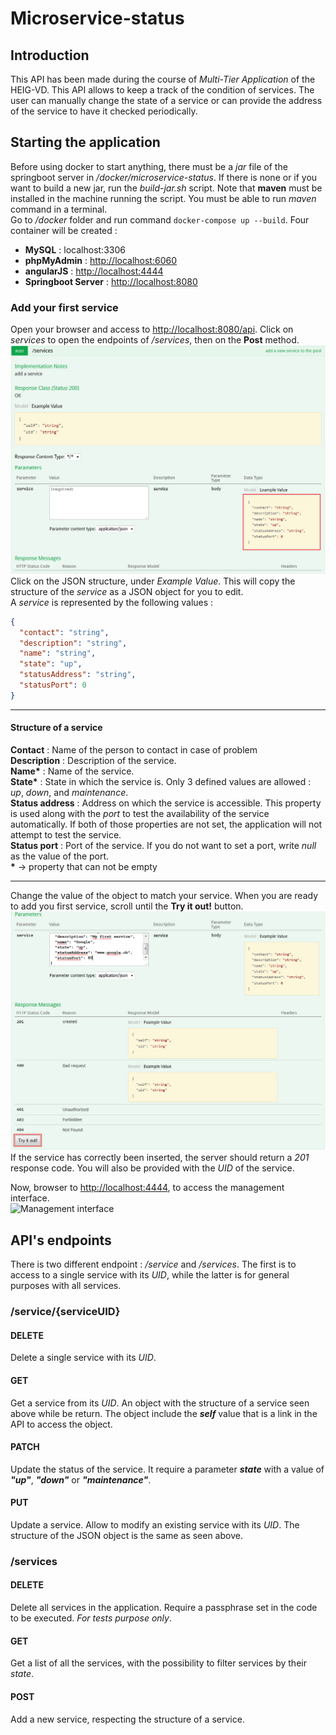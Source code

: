 # Microservice-status
## Introduction
This API has been made during the course of *Multi-Tier Application* of the HEIG-VD. This API allows to keep a track of the condition of services. The user can manually change the state of a service or can provide the address of the service to have it checked periodically.
## Starting the application
Before using docker to start anything, there must be a *jar* file of the springboot server in */docker/microservice-status*. If there is none or if you want to build a new jar, run the *build-jar.sh* script. Note that **maven** must be installed in the machine running the script. You must be able to run *maven* command in a terminal.<br>
Go to */docker* folder and run command `docker-compose up --build`. Four container will be created : 
- **MySQL** : localhost:3306
- **phpMyAdmin** : [http://localhost:6060](http://localhost:6060)
- **angularJS** : [http://localhost:4444](http://localhost:4444)
- **Springboot Server** : [http://localhost:8080](http://localhost:8080)
### Add your first service
Open your browser and access to [http://localhost:8080/api](http://localhost:8080/api).
Click on *services* to open the endpoints of */services*, then on the **Post** method. <br/>
![Post section](images/post.png)<br/>
Click on the JSON structure, under *Example Value*. This will copy the structure of the *service* as a JSON object for you to edit. <br/>
A *service* is represented by the following values :
```json
{
  "contact": "string",
  "description": "string",
  "name": "string",
  "state": "up",
  "statusAddress": "string",
  "statusPort": 0
}
```
---
#### Structure of a service
**Contact** : Name of the person to contact in case of problem <br/>
**Description** : Description of the service. <br/>
**Name\*** : Name of the service. <br/>
**State\*** : State in which the service is. Only 3 defined values are allowed : *up*, *down*, and *maintenance*.  <br/>
**Status address** : Address on which the service is accessible. This property is used along with the *port* to test the availability of the service automatically. If both of those properties are not set, the application will not attempt to test the service.<br/>
**Status port** : Port of the service. If you do not want to set a port, write *null* as the value of the port. <br/>
**\*** -> property that can not be empty<br/>

---
Change the value of the object to match your service. When you are ready to add you first service, scroll until the **Try it out!** button.<br/>
![Add your first service](images/posttryitout.png)<br/>
If the service has correctly been inserted, the server should return a *201* response code. You will also be provided with the *UID* of the service.<br>

Now, browser to [http://localhost:4444](http://localhost:4444), to access the management interface.<br/>
![Management interface](images/managementinterface.png)<br/>

## API's endpoints
There is two different endpoint : */service* and */services*. The first is to access to a single service with its *UID*, while the latter is for general purposes with all services.

### /service/{serviceUID}
#### DELETE
Delete a single service with its *UID*.
#### GET
Get a service from its *UID*.  An object with the structure of a service seen above while be return. The object include the **_self_** value that is a link in the API to access the object.
#### PATCH
Update the status of the service. It require a parameter **_state_** with a value of **_"up"_**, **_"down"_** or **_"maintenance"_**.
#### PUT
Update a service. Allow to modify an existing service with its *UID*. The structure of the JSON object is the same as seen above.
### /services
#### DELETE
Delete all services in the application. Require a passphrase set in the code to be executed. *For tests purpose only*.
#### GET
Get a list of all the services, with the possibility to filter services by their *state*.
#### POST
Add a new service, respecting the structure of a service.
